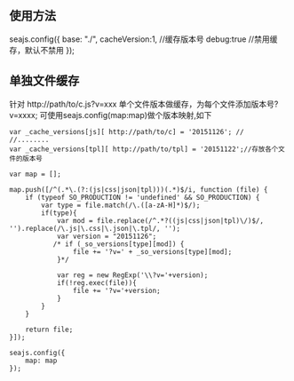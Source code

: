 ## 使用方法

seajs.config({
      base: "./",
      cacheVersion:1,  //缓存版本号
      debug:true //禁用缓存，默认不禁用
  });

## 单独文件缓存

 针对 http://path/to/c.js?v=xxx 单个文件版本做缓存，为每个文件添加版本号?v=xxxx;
 可使用seajs.config(map:map)做个版本映射,如下

    var _cache_versions[js][ http://path/to/c] = '20151126'; //
    //........
    var _cache_versions[tpl][ http://path/to/tpl] = '20151122';//存放各个文件的版本号

    var map = [];
   
    map.push([/^(.*\.(?:(js|css|json|tpl)))(.*)$/i, function (file) {
        if (typeof SO_PRODUCTION != 'undefined' && SO_PRODUCTION) {
            var type = file.match(/\.([a-zA-H]*)$/);
            if(type){
                var mod = file.replace(/^.*?((js|css|json|tpl)\/)$/, '').replace(/\.js|\.css|\.json|\.tpl/, '');
                var version = "20151126";
               /* if (_so_versions[type][mod]) {
                    file += '?v=' + _so_versions[type][mod];
                }*/
             
                var reg = new RegExp('\\?v='+version);
                if(!reg.exec(file)){
                    file += '?v='+version;
                }
            }
        }

        return file;
    }]);

    seajs.config({
        map: map
    });
